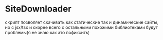 # SiteDownloader

скрипт позволяет скачивать как статические так и динамические сайты, но с jsx/tsx и скорее всего с остальными похожими библиотеками будут проблемы(я не знаю как это пофиксить)
